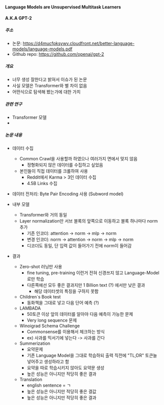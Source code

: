#### Language Models are Unsupervised Multitask Learners
#### A.K.A GPT-2


##### 주소
- 논문: https://d4mucfpksywv.cloudfront.net/better-language-models/language-models.pdf
- Github repo: https://github.com/openai/gpt-2

##### 개요
- 너무 생성 잘한다고 밝혀서 이슈가 된 논문
- 사실 모델은 Transformer와 별 차이 없음
- 어떤식으로 탐색해 봤는가에 대한 가치

##### 관련 연구
- Transformer 모델
- 


##### 논문 내용
- 데이터 수집
  - Common Crawl을 사용할까 하였으나 여러가지 면에서 맞지 않음
    - 정형화되지 않은 데이터를 수집하고 싶었음
  - 본인들이 직접 데이터를 크롤하여 사용
    - Reddit에서 Karma > 3인 데이터 수집
    - 4.5B Links 수집

- 데이터 전처리: Byte Pair Encoding 사용 (Subword model)

- 내부 모델
  - Transformer와 거의 동일
  - Layer normalization만 서브 블록의 앞쪽으로 이동하고 블록 하나마다 norm 추가
    - 기존 인코더: attention -> norm -> mlp -> norm
    - 변경 인코더: norm -> attention -> norm -> mlp -> norm
    - 디코더도 동일, 단 입력 값이 들어가기 전에 norm이 들어감
    
- 결과
  - Zero-shot 러닝만 사용
    - fine tuning, pre-training 이런거 전혀 신경쓰지 않고 Language-Model로만 학습
    - 다른쪽에선 모두 좋은 결과지만 1 Billion text (?) 에서만 낮은 결과
      - 해당 데이터셋의 특징을 구하지 못함
  - Children`s Book test
    - 동화책을 그대로 넣고 다음 단어 예측 (?)
  - LAMBADA
    - 50토큰 이상 앞의 데이터를 알아야 다음 예측이 가능한 문제
    - Very long sequence 문제
  - Winoigrad Schema Challenge
    - Commonsense를 이용해서 체크하는 방식
    - ex) 사과를 믹서기에 넣는다 -> 사과를 간다
  - Summerization
    - 요약문제
    - 기존 Language Model을 그대로 학습하되 출력 직전에 "TL;DR" 토큰늘 넣어주고 생성하라고 함
    - 요약을 따로 학습시키지 않아도 요약문 생성
    - 높은 성능은 아니지만 적당히 좋은 결과
  - Translation
    - english sentence = ㄱ
    - 높은 성능은 아니지만 적당히 좋은 결값 
    - 높은 성능은 아니지만 적당히 좋은 결과
    
